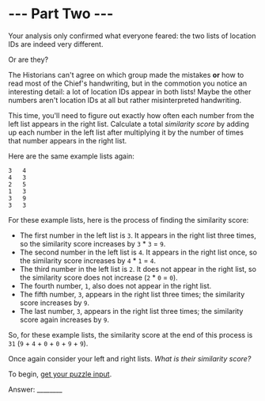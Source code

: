 # --- Part Two ---

Your analysis only confirmed what everyone feared: the two lists of location IDs are indeed very different.

Or are they?

The Historians can't agree on which group made the mistakes **or** how to read most of the Chief's handwriting, but in the commotion you notice an interesting detail: a lot of location IDs appear in both lists! Maybe the other numbers aren't location IDs at all but rather misinterpreted handwriting.

This time, you'll need to figure out exactly how often each number from the left list appears in the right list. Calculate a total *similarity score* by adding up each number in the left list after multiplying it by the number of times that number appears in the right list.

Here are the same example lists again:


```
3   4
4   3
2   5
1   3
3   9
3   3
```


For these example lists, here is the process of finding the similarity score:

- The first number in the left list is `3`. It appears in the right list three times, so the similarity score increases by `3` * `3` = `9`.
- The second number in the left list is `4`. It appears in the right list once, so the similarity score increases by `4` * `1` = `4`.
- The third number in the left list is `2`. It does not appear in the right list, so the similarity score does not increase (`2` * `0` = `0`).
- The fourth number, `1`, also does not appear in the right list.
- The fifth number, `3`, appears in the right list three times; the similarity score increases by `9`.
- The last number, `3`, appears in the right list three times; the similarity score again increases by `9`.


So, for these example lists, the similarity score at the end of this process is `31` (`9` + `4` + `0` + `0` + `9` + `9`).

Once again consider your left and right lists. *What is their similarity score?*

To begin, [get your puzzle input](./challenge_2.txt).

Answer: ________